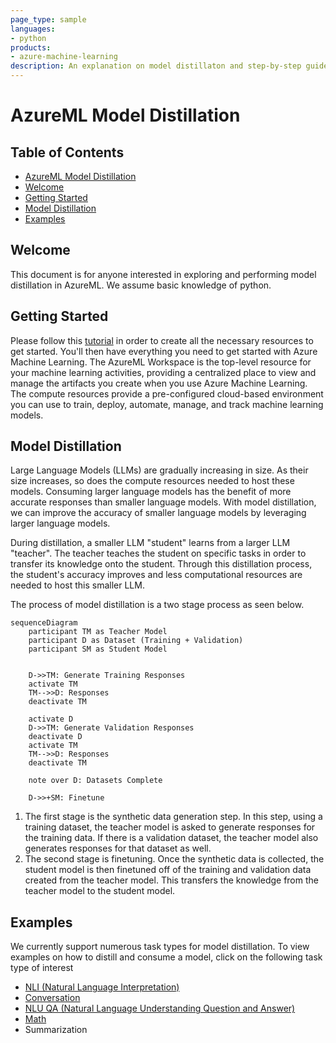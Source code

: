 ```yaml
---
page_type: sample
languages:
- python
products:
- azure-machine-learning
description: An explanation on model distillaton and step-by-step guide on creating a distilled model.
---
```


# AzureML Model Distillation

## Table of Contents
- [AzureML Model Distillation](#azureml-model-distillation)
- [Welcome](#welcome)
- [Getting Started](#getting-started)
- [Model Distillation](#model-distillation)
- [Examples](#examples)


## Welcome
This document is for anyone interested in exploring and performing model distillation in AzureML. We assume basic knowledge of python.

## Getting Started
Please follow this [tutorial](https://learn.microsoft.com/en-us/azure/machine-learning/quickstart-create-resources?view=azureml-api-2) in order to create all the necessary resources to get started. You'll then have everything you need to get started with Azure Machine Learning. The AzureML Workspace is the top-level resource for your machine learning activities, providing a centralized place to view and manage the artifacts you create when you use Azure Machine Learning. The compute resources provide a pre-configured cloud-based environment you can use to train, deploy, automate, manage, and track machine learning models.

## Model Distillation
Large Language Models (LLMs) are gradually increasing in size. As their size increases, so does the compute resources needed to host these models. Consuming larger language models has the benefit of more accurate responses than smaller language models. With model distillation, we can improve the accuracy of smaller language models by leveraging larger language models.

During distillation, a smaller LLM "student" learns from a larger LLM "teacher". The teacher teaches the student on specific tasks in order to transfer its knowledge onto the student. Through this distillation process, the student's accuracy improves and less computational resources are needed to host this smaller LLM. 



The process of model distillation is a two stage process as seen below.

```mermaid
sequenceDiagram
    participant TM as Teacher Model
    participant D as Dataset (Training + Validation)
    participant SM as Student Model

    
    D->>TM: Generate Training Responses
    activate TM
    TM-->>D: Responses
    deactivate TM

    activate D
    D->>TM: Generate Validation Responses
    deactivate D
    activate TM
    TM-->>D: Responses
    deactivate TM

    note over D: Datasets Complete

    D->>+SM: Finetune

```

1. The first stage is the synthetic data generation step. In this step, using a training dataset, the teacher model is asked to generate responses for the training data. If there is a validation dataset, the teacher model also generates responses for that dataset as well.
2. The second stage is finetuning. Once the synthetic data is collected, the student model is then finetuned off of the training and validation data created from the teacher model. This transfers the knowledge from the teacher model to the student model.



## Examples
We currently support numerous task types for model distillation. To view examples on how to distill and consume a model, click on the following task type of interest
- [NLI (Natural Language Interpretation)](./NLI/distillation_chat_completion.ipynb)
- [Conversation](./Conversation/distillation_conversational_task.ipynb)
- [NLU QA (Natural Language Understanding Question and Answer)](./NLU_QA/distillation_nlu_qa_task.ipynb)
- [Math](./Math/distillation_math.ipynb)
- Summarization

